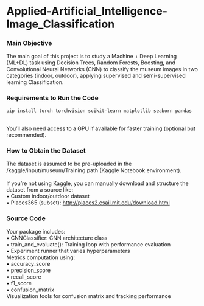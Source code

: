 # Applied-Artificial_Intelligence-Image_Classification

### Main Objective
The main goal of this project is to study a Machine + Deep Learning (ML+DL) task using Decision Trees, Random Forests, Boosting, and Convolutional Neural Networks (CNN) to classify the museum images in two categories (indoor, outdoor), applying supervised and semi-supervised learning Classification.

### Requirements to Run the Code
<pre><code>pip install torch torchvision scikit-learn matplotlib seaborn pandas
</code></pre>
<br>
You’ll also need access to a GPU if available for faster training (optional but recommended).<br>

### How to Obtain the Dataset<br>
The dataset is assumed to be pre-uploaded in the /kaggle/input/museum/Training path (Kaggle Notebook environment).<br>
<br>
If you’re not using Kaggle, you can manually download and structure the dataset from a source like:<br>
	•	Custom indoor/outdoor dataset<br>
	•	Places365 (subset): http://places2.csail.mit.edu/download.html<br>

 ### Source Code
 Your package includes:<br>
	•	CNNClassifier: CNN architecture class<br>
	•	train_and_evaluate(): Training loop with performance evaluation<br>
	•	Experiment runner that varies hyperparameters<br>
  Metrics computation using:<br>
	•	accuracy_score<br>
	•	precision_score<br>
	•	recall_score<br>
	•	f1_score<br>
	•	confusion_matrix<br>
	Visualization tools for confusion matrix and tracking performance
